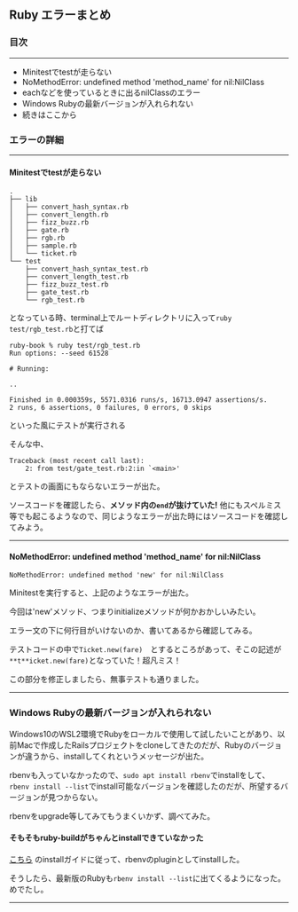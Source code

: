 ## Ruby エラーまとめ

### 目次
---

- Minitestでtestが走らない
- NoMethodError: undefined method 'method_name' for nil:NilClass
- eachなどを使っているときに出るnilClassのエラー
- Windows Rubyの最新バージョンが入れられない
- 続きはここから

### エラーの詳細
---

#### Minitestでtestが走らない

```
.
├── lib
│   ├── convert_hash_syntax.rb
│   ├── convert_length.rb
│   ├── fizz_buzz.rb
│   ├── gate.rb
│   ├── rgb.rb
│   ├── sample.rb
│   └── ticket.rb
└── test
    ├── convert_hash_syntax_test.rb
    ├── convert_length_test.rb
    ├── fizz_buzz_test.rb
    ├── gate_test.rb
    └── rgb_test.rb
```
となっている時、terminal上でルートディレクトリに入って`ruby test/rgb_test.rb`と打てば

```
ruby-book % ruby test/rgb_test.rb
Run options: --seed 61528

# Running:

..

Finished in 0.000359s, 5571.0316 runs/s, 16713.0947 assertions/s.
2 runs, 6 assertions, 0 failures, 0 errors, 0 skips
```
といった風にテストが実行される

そんな中、

```
Traceback (most recent call last):
	2: from test/gate_test.rb:2:in `<main>'
```
とテストの画面にもならないエラーが出た。

ソースコードを確認したら、**メソッド内の`end`が抜けていた!** 他にもスペルミス等でも起こるようなので、同じようなエラーが出た時にはソースコードを確認してみよう。

---

#### NoMethodError: undefined method 'method_name' for nil:NilClass

`NoMethodError: undefined method 'new' for nil:NilClass`

Minitestを実行すると、上記のようなエラーが出た。

今回は'new'メソッド、つまりinitializeメソッドが何かおかしいみたい。

エラー文の下に何行目がいけないのか、書いてあるから確認してみる。

テストコードの中で`Ticket.new(fare)`　とするところがあって、そこの記述が `**t**icket.new(fare)`となっていた！超凡ミス！

この部分を修正しましたら、無事テストも通りました。

---

### Windows Rubyの最新バージョンが入れられない

Windows10のWSL2環境でRubyをローカルで使用して試したいことがあり、以前Macで作成したRailsプロジェクトをcloneしてきたのだが、Rubyのバージョンが違うから、installしてくれというメッセージが出た。

rbenvも入っていなかったので、`sudo apt install rbenv`でinstallをして、`rbenv install --list`でinstall可能なバージョンを確認したのだが、所望するバージョンが見つからない。

rbenvをupgrade等してみてもうまくいかず、調べてみた。

#### そもそもruby-buildがちゃんとinstallできていなかった

[こちら](https://github.com/rbenv/ruby-build) のinstallガイドに従って、rbenvのpluginとしてinstallした。

そうしたら、最新版のRubyも`rbenv install --list`に出てくるようになった。めでたし。

---
